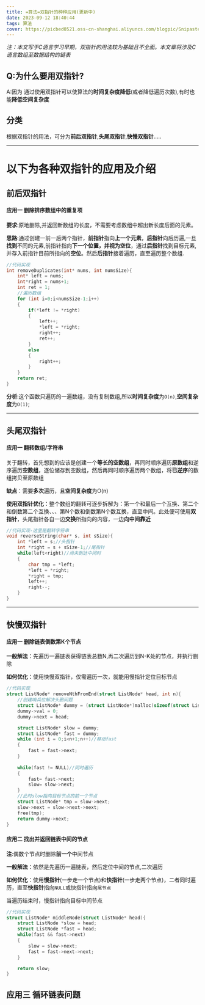 ```yaml
---
title: =算法=双指针的种种应用(更新中)
date: 2023-09-12 18:40:44
tags: 算法
cover: https://picbed0521.oss-cn-shanghai.aliyuncs.com/blogpic/Snipaste_2023-11-02_10-34-45.jpg
---
```


*注：本文写于C语言学习早期，双指针的用法较为基础且不全面。本文章将涉及C语言数组至数据结构的链表*

## Q:为什么要用双指针? #
A:因为
通过使用双指针可以使算法的**时间复杂度降低**(或者降低遍历次数),有时也能**降低空间复杂度**

## 分类 #
根据双指针的用法，可分为**前后双指针**,**头尾双指针**,**快慢双指针**.....

---
# 以下为各种双指针的应用及介绍 #
## 前后双指针 #

#### 应用一 删除排序数组中的重复项 #
**要求**:原地删除,并返回新数组的长度，不需要考虑数组中超出新长度后面的元素。

**思路**:通过创建一前一后两个指针，**前指针**指向**上一个元素**，**后指针**向后历遍,一旦**找到**不同的元素,前指针指向**下一个位置，并视为空位**，通过**后指针**找到目标元素,并存入前指针目前所指向的**空位**。然后**后指针**接着遍历，直至遍历整个数组.

```C
//代码实现
int removeDuplicates(int* nums, int numsSize){
    int* left = nums;
    int*right = nums+1;
    int ret = 1;
    //遍历数组
    for (int i=0;i<numsSize-1;i++)
    {
        if(*left != *right)
        {
            left++;
            *left = *right;
            right++;
            ret++;
        }
        else
        {
            right++;
        }
    }
    return ret;
}
```
**分析**:这个函数只遍历的一遍数组，没有复制数组,所以**时间复杂度**为``O(n)``,**空间复杂度**为``O(1)``;

---
## 头尾双指针 #
#### 应用一 翻转数组/字符串 #
关于翻转，首先想到的应该是创建一个**等长的空数组**，再同时顺序遍历**原数组**和逆序遍历**空数组**，逐位储存到空数组，然后再同时顺序遍历两个数组，将**已逆序**的数组拷贝至原数组

**缺点**：需要**多次**遍历，且**空间复杂度**为O(n)

**使用双指针优化**：整个数组的翻转可逐步拆解为：第一个和最后一个互换、第二个和倒数第二个互换、、、第N个数和倒数第N个数互换，直至中间。此处便可使用**双指针**，头尾指针各自一边**交换**所指向的内容，一边**向中间靠近**
```C
//代码实现-这里是翻转字符串
void reverseString(char* s, int sSize){
    int *left = s;//头指针
    int *right = s + sSize-1;//尾指针
    while(left<right)//尚未到达中间时
    {
        char tmp = *left;
        *left = *right;
        *right = tmp;
        left++;
        right--;
    }
}
```

---
## 快慢双指针 #
#### 应用一 删除链表倒数第K个节点  #
**一般解法**：先遍历一遍链表获得链表总数N,再二次遍历到N-K处的节点，并执行删除

**如何优化**：使用快慢双指针，仅需遍历一次，就能用慢指针定位目标节点

```C
//代码实现
struct ListNode* removeNthFromEnd(struct ListNode* head, int n){
    //创建哨兵位解决头删问题
    struct ListNode* dummy = (struct ListNode*)malloc(sizeof(struct ListNode));
    dummy->val = 0;
    dummy->next = head;

    struct ListNode* slow = dummy;
    struct ListNode* fast = dummy;
    while (int i = 0;i<n+1;n++)//移动fast
    {
        fast = fast->next;
    }
    
    while(fast != NULL)//同时遍历
    {
        fast= fast->next;
        slow= slow->next;
    }
    //此时slow指向目标节点的前一个节点
    struct ListNode* tmp = slow->next;
    slow->next = slow->next->next;
    free(tmp);
    return dummy->next;
}
```


#### 应用二 找出并返回链表中间的节点 #

**注**:偶数个节点时删除**前一个**中间节点

**一般解法**：依然是先遍历一遍链表，然后定位中间的节点,二次遍历

**如何优化**：使用**慢指针**(一步走一个节点)和**快指针**(一步走两个节点)，二者同时遍历，直至**快指针**指向`NULL`或快指针指向`尾节点`

当遍历结束时，慢指针指向目标中间节点

```C
//代码实现
struct ListNode* middleNode(struct ListNode* head){
    struct ListNode *slow = head;
    struct ListNode *fast = head;
    while(fast && fast->next)
    {
        slow = slow->next;
        fast = fast->next->next; 
    }

    return slow;
}
```

## 应用三 循环链表问题 #
